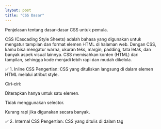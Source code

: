 ```yaml
---
layout: post
title: "CSS Dasar"
---
```


Penjelasan tentang dasar-dasar CSS untuk pemula.

CSS (Cascading Style Sheets) adalah bahasa yang digunakan untuk mengatur tampilan dan format elemen HTML di halaman web. Dengan CSS, kamu bisa mengatur warna, ukuran teks, margin, padding, tata letak, dan banyak aspek visual lainnya. CSS memisahkan konten (HTML) dari tampilan, sehingga kode menjadi lebih rapi dan mudah dikelola.

✅ 1. Inline CSS
Pengertian:
CSS yang dituliskan langsung di dalam elemen HTML melalui atribut style.

Ciri-ciri:

Diterapkan hanya untuk satu elemen.

Tidak menggunakan selector.

Kurang rapi jika digunakan secara banyak.

✅ 2. Internal CSS
Pengertian:
CSS yang ditulis di dalam tag <style> pada bagian <head> dari dokumen HTML.

Ciri-ciri:

Berlaku untuk satu halaman HTML saja.

Rapi dan terstruktur.

Tidak bisa digunakan lintas file HTML.

✅ 3. External CSS
Pengertian:
CSS yang ditulis di file terpisah dengan ekstensi .css dan dihubungkan ke HTML menggunakan tag <link>.

Ciri-ciri:

Dapat digunakan oleh banyak halaman HTML.

Kode HTML lebih bersih.

Disarankan untuk proyek besar dan profesional.

![CSS Dasar](/assets/image/gambar3.jpg)
